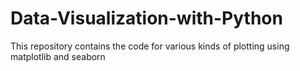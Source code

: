 # Data-Visualization-with-Python
This repository contains the code for various kinds of plotting using matplotlib and seaborn
